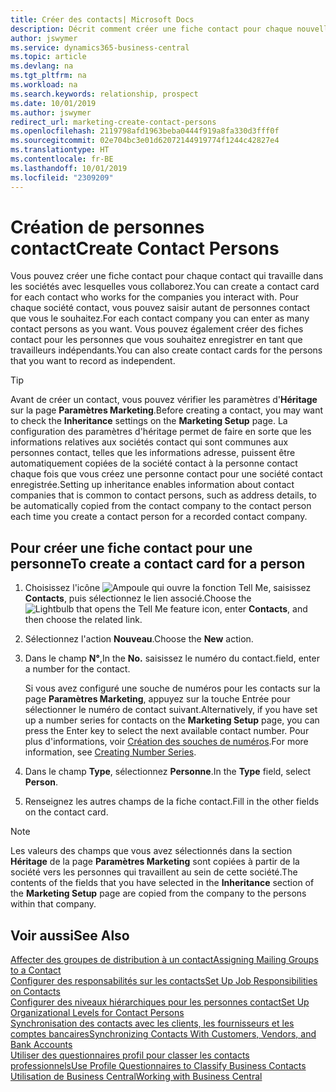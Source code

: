 ```yaml
---
title: Créer des contacts| Microsoft Docs
description: Décrit comment créer une fiche contact pour chaque nouvelle personne ou nouveau prospect avec lequel vous collaborez ou entretenez des relations professionnelles.
author: jswymer
ms.service: dynamics365-business-central
ms.topic: article
ms.devlang: na
ms.tgt_pltfrm: na
ms.workload: na
ms.search.keywords: relationship, prospect
ms.date: 10/01/2019
ms.author: jswymer
redirect_url: marketing-create-contact-persons
ms.openlocfilehash: 2119798afd1963beba0444f919a8fa330d3fff0f
ms.sourcegitcommit: 02e704bc3e01d62072144919774f1244c42827e4
ms.translationtype: HT
ms.contentlocale: fr-BE
ms.lasthandoff: 10/01/2019
ms.locfileid: "2309209"
---
```

# <a name="create-contact-persons"></a><span data-ttu-id="39252-103">Création de personnes contact</span><span class="sxs-lookup"><span data-stu-id="39252-103">Create Contact Persons</span></span>
<span data-ttu-id="39252-104">Vous pouvez créer une fiche contact pour chaque contact qui travaille dans les sociétés avec lesquelles vous collaborez.</span><span class="sxs-lookup"><span data-stu-id="39252-104">You can create a contact card for each contact who works for the companies you interact with.</span></span> <span data-ttu-id="39252-105">Pour chaque société contact, vous pouvez saisir autant de personnes contact que vous le souhaitez.</span><span class="sxs-lookup"><span data-stu-id="39252-105">For each contact company you can enter as many contact persons as you want.</span></span> <span data-ttu-id="39252-106">Vous pouvez également créer des fiches contact pour les personnes que vous souhaitez enregistrer en tant que travailleurs indépendants.</span><span class="sxs-lookup"><span data-stu-id="39252-106">You can also create contact cards for the persons that you want to record as independent.</span></span>

> [!TIP]  
>   <span data-ttu-id="39252-107">Avant de créer un contact, vous pouvez vérifier les paramètres d'**Héritage** sur la page **Paramètres Marketing**.</span><span class="sxs-lookup"><span data-stu-id="39252-107">Before creating a contact, you may want to check the **Inheritance** settings on the **Marketing Setup** page.</span></span> <span data-ttu-id="39252-108">La configuration des paramètres d'héritage permet de faire en sorte que les informations relatives aux sociétés contact qui sont communes aux personnes contact, telles que les informations adresse, puissent être automatiquement copiées de la société contact à la personne contact chaque fois que vous créez une personne contact pour une société contact enregistrée.</span><span class="sxs-lookup"><span data-stu-id="39252-108">Setting up inheritance enables information about contact companies that is common to contact persons, such as address details, to be automatically copied from the contact company to the contact person each time you create a contact person for a recorded contact company.</span></span>

## <a name="to-create-a-contact-card-for-a-person"></a><span data-ttu-id="39252-109">Pour créer une fiche contact pour une personne</span><span class="sxs-lookup"><span data-stu-id="39252-109">To create a contact card for a person</span></span>
1. <span data-ttu-id="39252-110">Choisissez l'icône ![Ampoule qui ouvre la fonction Tell Me](media/ui-search/search_small.png "Dites-moi ce que vous voulez faire"), saisissez **Contacts**, puis sélectionnez le lien associé.</span><span class="sxs-lookup"><span data-stu-id="39252-110">Choose the ![Lightbulb that opens the Tell Me feature](media/ui-search/search_small.png "Tell me what you want to do") icon, enter **Contacts**, and then choose the related link.</span></span>
2. <span data-ttu-id="39252-111">Sélectionnez l'action **Nouveau**.</span><span class="sxs-lookup"><span data-stu-id="39252-111">Choose the **New** action.</span></span>
3. <span data-ttu-id="39252-112">Dans le champ **N°**,</span><span class="sxs-lookup"><span data-stu-id="39252-112">In the **No.**</span></span> <span data-ttu-id="39252-113">saisissez le numéro du contact.</span><span class="sxs-lookup"><span data-stu-id="39252-113">field, enter a number for the contact.</span></span>

    <span data-ttu-id="39252-114">Si vous avez configuré une souche de numéros pour les contacts sur la page **Paramètres Marketing**, appuyez sur la touche Entrée pour sélectionner le numéro de contact suivant.</span><span class="sxs-lookup"><span data-stu-id="39252-114">Alternatively, if you have set up a number series for contacts on the **Marketing Setup** page, you can press the Enter key to select the next available contact number.</span></span> <span data-ttu-id="39252-115">Pour plus d'informations, voir [Création des souches de numéros](ui-create-number-series.md).</span><span class="sxs-lookup"><span data-stu-id="39252-115">For more information, see [Creating Number Series](ui-create-number-series.md).</span></span>
4. <span data-ttu-id="39252-116">Dans le champ **Type**, sélectionnez **Personne**.</span><span class="sxs-lookup"><span data-stu-id="39252-116">In the **Type** field, select **Person**.</span></span>
5. <span data-ttu-id="39252-117">Renseignez les autres champs de la fiche contact.</span><span class="sxs-lookup"><span data-stu-id="39252-117">Fill in the other fields on the contact card.</span></span>

> [!NOTE]  
>   <span data-ttu-id="39252-118">Les valeurs des champs que vous avez sélectionnés dans la section **Héritage** de la page **Paramètres Marketing** sont copiées à partir de la société vers les personnes qui travaillent au sein de cette société.</span><span class="sxs-lookup"><span data-stu-id="39252-118">The contents of the fields that you have selected in the **Inheritance** section of the **Marketing Setup** page are copied from the company to the persons within that company.</span></span>

## <a name="see-also"></a><span data-ttu-id="39252-119">Voir aussi</span><span class="sxs-lookup"><span data-stu-id="39252-119">See Also</span></span>
[<span data-ttu-id="39252-120">Affecter des groupes de distribution à un contact</span><span class="sxs-lookup"><span data-stu-id="39252-120">Assigning Mailing Groups to a Contact</span></span>](marketing-mailing-groups.md#AssignMailGroupContact)  
[<span data-ttu-id="39252-121">Configurer des responsabilités sur les contacts</span><span class="sxs-lookup"><span data-stu-id="39252-121">Set Up Job Responsibilities on Contacts</span></span>](marketing-job-responsibilities.md)  
[<span data-ttu-id="39252-122">Configurer des niveaux hiérarchiques pour les personnes contact</span><span class="sxs-lookup"><span data-stu-id="39252-122">Set Up Organizational Levels for Contact Persons</span></span>](marketing-organizational-levels.md)  
[<span data-ttu-id="39252-123">Synchronisation des contacts avec les clients, les fournisseurs et les comptes bancaires</span><span class="sxs-lookup"><span data-stu-id="39252-123">Synchronizing Contacts With Customers, Vendors, and Bank Accounts</span></span>](marketing-synchronize-contacts-customers-vendors-bank-accounts.md)  
[<span data-ttu-id="39252-124">Utiliser des questionnaires profil pour classer les contacts professionnels</span><span class="sxs-lookup"><span data-stu-id="39252-124">Use Profile Questionnaires to Classify Business Contacts</span></span>](marketing-create-contact-profile-questionnaire.md)  
[<span data-ttu-id="39252-125">Utilisation de Business Central</span><span class="sxs-lookup"><span data-stu-id="39252-125">Working with Business Central</span></span>](ui-work-product.md)  
